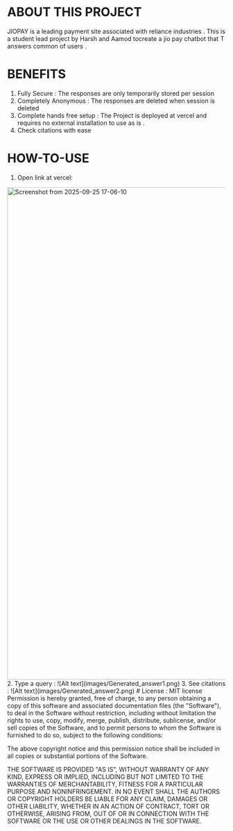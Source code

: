 # ABOUT THIS PROJECT   
JIOPAY is a leading payment site associated with reliance industries . This is a student lead project by Harsh and Aamod tocreate a jio pay chatbot that T answers common of users .

# BENEFITS 
1. Fully Secure : The responses are only temporarily stored per session  
2. Completely Anonymous : The responses are deleted when session is deleted
3. Complete hands free setup : The Project is deployed at vercel and requires no external installation to use as is .  
4. Check citations with ease  

# HOW-TO-USE   
   1. Open link at vercel:  
  <img width="1853" height="1135" alt="Screenshot from 2025-09-25 17-06-10" src="https://github.com/user-attachments/assets/668e6988-2122-440e-b536-1f0dc1882210" />
   2. Type a query :
    ![Alt text](images/Generated_answer1.png)
   3. See citations :
      ![Alt text](images/Generated_answer2.png)  
# License : MIT license
Permission is hereby granted, free of charge, to any person obtaining a copy of this software and associated documentation files (the "Software"), to deal in the Software without restriction, including without limitation the rights to use, copy, modify, merge, publish, distribute, sublicense, and/or sell copies of the Software, and to permit persons to whom the Software is furnished to do so, subject to the following conditions:

The above copyright notice and this permission notice shall be included in all copies or substantial portions of the Software.

THE SOFTWARE IS PROVIDED "AS IS", WITHOUT WARRANTY OF ANY KIND, EXPRESS OR IMPLIED, INCLUDING BUT NOT LIMITED TO THE WARRANTIES OF MERCHANTABILITY, FITNESS FOR A PARTICULAR PURPOSE AND NONINFRINGEMENT. IN NO EVENT SHALL THE AUTHORS OR COPYRIGHT HOLDERS BE LIABLE FOR ANY CLAIM, DAMAGES OR OTHER LIABILITY, WHETHER IN AN ACTION OF CONTRACT, TORT OR OTHERWISE, ARISING FROM, OUT OF OR IN CONNECTION WITH THE SOFTWARE OR THE USE OR OTHER DEALINGS IN THE SOFTWARE.
